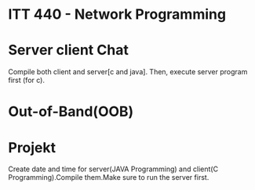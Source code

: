 # ITT 440 - Network Programming


# Server client Chat
Compile both client and server[c and java]. Then, execute server program first (for c).
# Out-of-Band(OOB)

# Projekt
Create date and time for server(JAVA Programming) and client(C Programming).Compile them.Make sure to run the server first.
